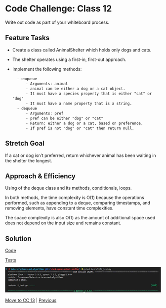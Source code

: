 # Code Challenge: Class 12

Write out code as part of your whiteboard process.

## Feature Tasks

- Create a class called AnimalShelter which holds only dogs and cats.
- The shelter operates using a first-in, first-out approach.
- Implement the following methods:

        - enqueue
            - Arguments: animal
            - animal can be either a dog or a cat object.
            - It must have a species property that is either "cat" or "dog"
            - It must have a name property that is a string.
        - dequeue
            - Arguments: pref
            - pref can be either "dog" or "cat"
            - Return: either a dog or a cat, based on preference.
            - If pref is not "dog" or "cat" then return null.

## Stretch Goal

If a cat or dog isn’t preferred, return whichever animal has been waiting in the shelter the longest.

## Approach & Efficiency

Using of the deque class and its methods, conditionals, loops.

In both methods, the time complexity is O(1) because the operations performed, such as appending to a deque, comparing timestamps, and removing elements, have constant time complexities.

The space complexity is also O(1) as the amount of additional space used does not depend on the input size and remains constant.

## Solution

[Code](../stackQueueAnimalShelter.py)

[Tests](../tests/cc12_test.py)

![Run](../assets/run11.JPG "run")

[Move to CC 13](..//README.md) | [Previous](../stack_queue_pseudo/README.md)
